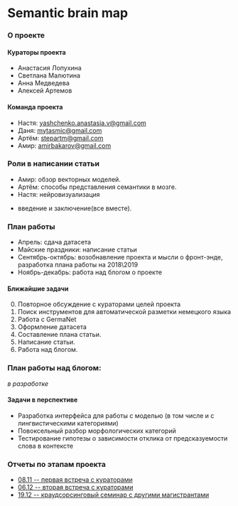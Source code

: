 # Semantic brain map

### О проекте

#### Кураторы проекта

- Анастасия Лопухина
- Светлана Малютина
- Анна Медведева
- Алексей Артемов

#### Команда проекта

- Настя:  yashchenko.anastasia.v@gmail.com
- Даня: mytasmic@gmail.com
- Артём: stepartm@gmail.com
- Амир: amirbakarov@gmail.com

### Роли в написании статьи

- Амир: обзор векторных моделей. 
- Артём: способы представления семантики в мозге. 
- Настя: нейровизуализация 
+ введение и заключение(все вместе).

### План работы

- Апрель: сдача датасета
- Майские праздники: написание статьи
- Сентябрь-октябрь: возобнавление проекта и мысли о фронт-энде, разработка плана работы на 2018\2019
- Ноябрь-декабрь: работа над блогом о проекте

#### Ближайшие задачи

0. Повторное обсуждение с кураторами целей проекта
1. Поиск инструментов для автоматической разметки немецкого языка
2. Работа с GermaNet
3. Оформление датасета
4. Составление плана статьи.
5. Написание статьи.
6. Работа над блогом.

### План работы над блогом: 
*в разработке* 

#### Задачи в перспективе

- Разработка интерфейса для работы с моделью (в том числе и с лингвистическими категориями)
- Повоксельный разбор морфологических категорий
- Тестирование гипотезы о зависимости отклика от предсказуемости слова в контексте

### Отчеты по этапам проекта

* [08.11 -- первая встреча с кураторами](reports/project_reports.md)
* [06.12 -- вторая встреча с кураторами](reports/2017-12-6.md)
* [19.12 -- краудсорсинговый семинар с другими магистрантами](reports/2017-12-19.md)


